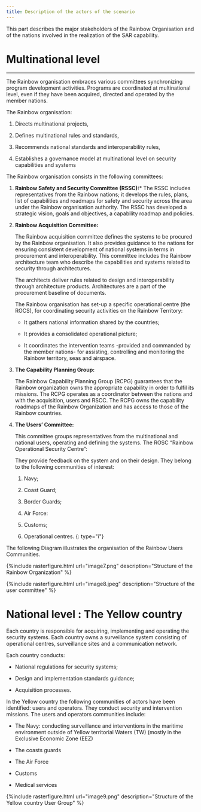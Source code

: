 ```yaml
---
title: Description of the actors of the scenario
---
```


This part describes the major stakeholders of the Rainbow Organisation
and of the nations involved in the realization of the SAR capability.

# Multinational level
------------------------------------------------------------------------------------------------------------------

The Rainbow organisation embraces various committees synchronizing
program development activities. Programs are coordinated at
multinational level, even if they have been acquired, directed and
operated by the member nations.

The Rainbow organisation:

1.  Directs multinational projects,

2.  Defines multinational rules and standards,

3.  Recommends national standards and interoperability rules,

4.  Establishes a governance model at multinational level on security
    capabilities and systems

The Rainbow organisation consists in the following committees:

1. **Rainbow Safety and Security Committee (RSSC):***
   The RSSC includes representatives from the Rainbow nations; it
   develops the rules, plans, list of capabilities and roadmaps for
   safety and security across the area under the Rainbow organisation
   authority. The RSSC has developed a strategic vision, goals and
   objectives, a capability roadmap and policies.

2. **Rainbow Acquisition Committee:**

   The Rainbow acquisition committee defines the systems to be procured
   by the Rainbow organisation. It also provides guidance to the nations
   for ensuring consistent development of national systems in terms in
   procurement and interoperability. This committee includes the Rainbow
   architecture team who describe the capabilities and systems related to
   security through architectures.

   The architects deliver rules related to design and interoperability
   through architecture products. Architectures are a part of the
   procurement baseline of documents.

   The Rainbow organisation has set-up a specific operational centre (the
   ROCS), for coordinating security activities on the Rainbow Territory:

   -   It gathers national information shared by the countries;

   -   It provides a consolidated operational picture;

   -   It coordinates the intervention teams -provided and commanded by the
       member nations- for assisting, controlling and monitoring the
       Rainbow territory, seas and airspace.

3. **The Capability Planning Group:**

   The Rainbow Capability Planning Group (RCPG) guarantees that the
   Rainbow organization owns the appropriate capability in order to
   fulfil its missions. The RCPG operates as a coordinator between the
   nations and with the acquisition, users and RSCC. The RCPG owns the
   capability roadmaps of the Rainbow Organization and has access to
   those of the Rainbow countries.

4. **The Users’ Committee:**

   This committee groups representatives from the multinational and
   national users, operating and defining the systems. The ROSC “Rainbow
   Operational Security Centre”:

   They provide feedback on the system and on their design. They belong
   to the following communities of interest:

   1. Navy;

   2. Coast Guard;

   3. Border Guards;

   4. Air Force:

   5.  Customs;

   6. Operational centres.
   {: type="i"}

The following Diagram illustrates the organisation of the Rainbow Users
Communities.


{%include rasterfigure.html url="image7.png" description="Structure of the Rainbow Organization" %}

{%include rasterfigure.html url="image8.jpeg" description="Structure of the user committee" %}

# National level : The Yellow country

Each country is responsible for acquiring, implementing and operating
the security systems. Each country owns a surveillance system consisting
of operational centres, surveillance sites and a communication network.

Each country conducts:

-   National regulations for security systems;

-   Design and implementation standards guidance;

-   Acquisition processes.

In the Yellow country the following communities of actors have been
identified: users and operators. They conduct security and
intervention missions. The users and operators communities include:

-   The Navy: conducting surveillance and interventions in the maritime
    environment outside of Yellow territorial Waters (TW) (mostly in the
    Exclusive Economic Zone (EEZ)

-   The coasts guards

-   The Air Force

-   Customs

-   Medical services

{%include rasterfigure.html url="image9.png" description="Structure of the Yellow country User Group" %}
